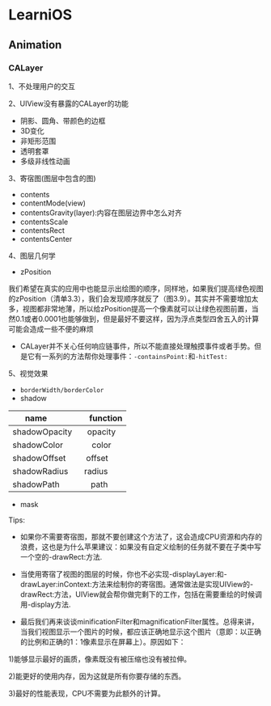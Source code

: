 # LearniOS

## Animation

### CALayer

 1、不处理用户的交互
 
 2、UIView没有暴露的CALayer的功能
 
* 阴影、圆角、带颜色的边框
* 3D变化
* 非矩形范围
* 透明套罩
* 多级非线性动画

3、寄宿图(图层中包含的图)

* contents
* contentMode(view)
* contentsGravity(layer):内容在图层边界中怎么对齐
* contentsScale
* contentsRect
* contentsCenter

4、图层几何学

* zPosition

我们希望在真实的应用中也能显示出绘图的顺序，同样地，如果我们提高绿色视图的zPosition（清单3.3），我们会发现顺序就反了（图3.9）。其实并不需要增加太多，视图都非常地薄，所以给zPosition提高一个像素就可以让绿色视图前置，当然0.1或者0.0001也能够做到，但是最好不要这样，因为浮点类型四舍五入的计算可能会造成一些不便的麻烦

* CALayer并不关心任何响应链事件，所以不能直接处理触摸事件或者手势。但是它有一系列的方法帮你处理事件：`-containsPoint:`和`-hitTest:`

5、视觉效果

* `borderWidth/borderColor`
* shadow

|  name          |      function |
| -------------  |:-------------:|
| shadowOpacity  | opacity | 
| shadowColor    | color      |
| shadowOffset   | offset      | 
|shadowRadius    |  radius       |
|shadowPath      | path     |

* mask


Tips:

* 如果你不需要寄宿图，那就不要创建这个方法了，这会造成CPU资源和内存的浪费，这也是为什么苹果建议：如果没有自定义绘制的任务就不要在子类中写一个空的-drawRect:方法.
* 当使用寄宿了视图的图层的时候，你也不必实现-displayLayer:和-drawLayer:inContext:方法来绘制你的寄宿图。通常做法是实现UIView的-drawRect:方法，UIView就会帮你做完剩下的工作，包括在需要重绘的时候调用-display方法.

* 最后我们再来谈谈minificationFilter和magnificationFilter属性。总得来讲，当我们视图显示一个图片的时候，都应该正确地显示这个图片（意即：以正确的比例和正确的1：1像素显示在屏幕上）。原因如下：

1)能够显示最好的画质，像素既没有被压缩也没有被拉伸。

2)能更好的使用内存，因为这就是所有你要存储的东西。

3)最好的性能表现，CPU不需要为此额外的计算。

